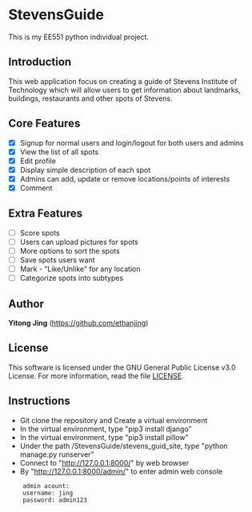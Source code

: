 # StevensGuide

This is my EE551 python individual project.

## Introduction

This web application focus on creating a guide of Stevens Institute of Technology which will allow users to get information about landmarks, buildings, restaurants and other spots of Stevens.

## Core Features

* [x] Signup for normal users and login/logout for both users and admins
* [x] View the list of all spots
* [x] Edit profile
* [x] Display simple description of each spot
* [x] Admins can add, update or remove locations/points of interests
* [x] Comment

## Extra Features

* [ ] Score spots
* [ ] Users can upload pictures for spots
* [ ] More options to sort the spots
* [ ] Save spots users want
* [ ] Mark - "Like/Unlike" for any location
* [ ] Categorize spots into subtypes

## Author

**Yitong Jing** 
(https://github.com/ethanjing)

## License
This software is licensed under the GNU General Public License v3.0 License. For more information, read the file [LICENSE](https://github.com/ethanjing/StevensGuide/blob/master/LICENSE).

## Instructions

* Git clone the repository and Create a virtual environment
* In the virtual environment, type "pip3 install django"
* In the virtual environment, type "pip3 install pillow"
* Under the path /StevensGuide/stevens_guid_site, type "python manage.py runserver"
* Connect to "http://127.0.0.1:8000/" by web browser
* By "http://127.0.0.1:8000/admin/" to enter admin web console
```
    admin acount:
    username: jing
    password: admin123
```
